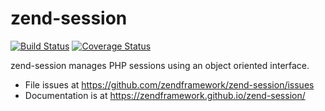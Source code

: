 # zend-session

[![Build Status](https://secure.travis-ci.org/zendframework/zend-session.svg?branch=master)](https://secure.travis-ci.org/zendframework/zend-session)
[![Coverage Status](https://coveralls.io/repos/github/zendframework/zend-session/badge.svg?branch=master)](https://coveralls.io/github/zendframework/zend-session?branch=master)

zend-session manages PHP sessions using an object oriented interface. 

- File issues at https://github.com/zendframework/zend-session/issues
- Documentation is at https://zendframework.github.io/zend-session/
